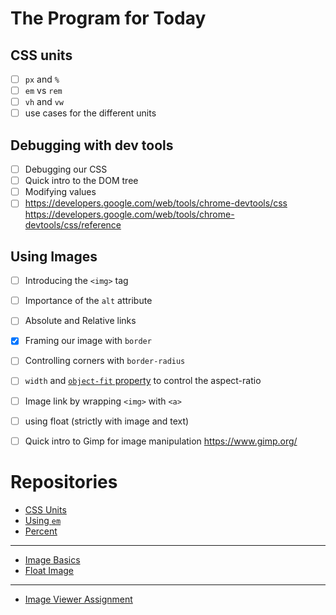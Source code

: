 # The Program for Today

## CSS units

- [ ] `px` and `%`
- [ ] `em` vs `rem`
- [ ] `vh` and `vw`
- [ ] use cases for the different units

## Debugging with dev tools

- [ ] Debugging our CSS
- [ ] Quick intro to the DOM tree
- [ ] Modifying values
- [ ] https://developers.google.com/web/tools/chrome-devtools/css https://developers.google.com/web/tools/chrome-devtools/css/reference

## Using Images

- [ ] Introducing the `<img>` tag
- [ ] Importance of the `alt` attribute
- [ ] Absolute and Relative links
- [x] Framing our image with `border`
- [ ] Controlling corners with `border-radius`
- [ ] `width` and [`object-fit` property](https://developer.mozilla.org/en-US/docs/Web/CSS/object-fit) to control the aspect-ratio
- [ ] Image link by wrapping `<img>` with `<a>`
- [ ] using float (strictly with image and text)
- [ ] Quick intro to Gimp for image manipulation
  https://www.gimp.org/


# Repositories

* [CSS Units](https://github.com/DCIForks/float-image)
* [Using `em`](https://github.com/DCIForks/css-em)
* [Percent](https://github.com/DCIForks/percent)
---
* [Image Basics](https://github.com/DCIForks/image-basics)
* [Float Image](https://github.com/DCIForks/float-image)
---
* [Image Viewer Assignment](https://classroom.github.com/a/ZbcBUSVS)

